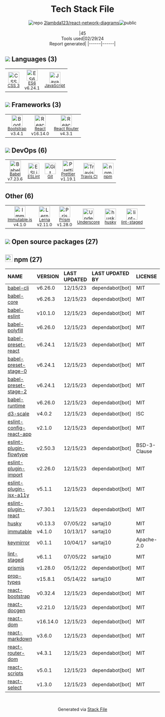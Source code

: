 <!--
&lt;--- Readme.md Snippet without images Start ---&gt;
## Tech Stack
2lambda123/react-network-diagrams is built on the following main stack:

- [ES6](http://www.ecma-international.org/ecma-262/6.0/) – Languages
- [JavaScript](https://developer.mozilla.org/en-US/docs/Web/JavaScript) – Languages
- [Bootstrap](http://getbootstrap.com/) – Front-End Frameworks
- [React](https://reactjs.org/) – Javascript UI Libraries
- [React Router](https://github.com/rackt/react-router) – JavaScript Framework Components
- [Babel](http://babeljs.io/) – JavaScript Compilers
- [ESLint](http://eslint.org/) – Code Review
- [Prettier](https://prettier.io/) – Code Review
- [Travis CI](http://travis-ci.com/) – Continuous Integration
- [Immutable.js](http://facebook.github.io/immutable-js/) – Javascript Utilities & Libraries
- [Lerna](https://lerna.js.org/) – Javascript Utilities & Libraries
- [Prism](https://prismjs.com/) – Javascript Utilities & Libraries
- [Underscore](http://underscorejs.org/) – Javascript Utilities & Libraries

Full tech stack [here](/techstack.md)

&lt;--- Readme.md Snippet without images End ---&gt;

&lt;--- Readme.md Snippet with images Start ---&gt;
## Tech Stack
2lambda123/react-network-diagrams is built on the following main stack:

- <img width='25' height='25' src='https://img.stackshare.io/service/4109/16407404782_8b9c57eab3.jpg' alt='ES6'/> [ES6](http://www.ecma-international.org/ecma-262/6.0/) – Languages
- <img width='25' height='25' src='https://img.stackshare.io/service/1209/javascript.jpeg' alt='JavaScript'/> [JavaScript](https://developer.mozilla.org/en-US/docs/Web/JavaScript) – Languages
- <img width='25' height='25' src='https://img.stackshare.io/service/1101/C9QJ7V3X.png' alt='Bootstrap'/> [Bootstrap](http://getbootstrap.com/) – Front-End Frameworks
- <img width='25' height='25' src='https://img.stackshare.io/service/1020/OYIaJ1KK.png' alt='React'/> [React](https://reactjs.org/) – Javascript UI Libraries
- <img width='25' height='25' src='https://img.stackshare.io/service/3350/8261421.png' alt='React Router'/> [React Router](https://github.com/rackt/react-router) – JavaScript Framework Components
- <img width='25' height='25' src='https://img.stackshare.io/service/2739/-1wfGjNw.png' alt='Babel'/> [Babel](http://babeljs.io/) – JavaScript Compilers
- <img width='25' height='25' src='https://img.stackshare.io/service/3337/Q4L7Jncy.jpg' alt='ESLint'/> [ESLint](http://eslint.org/) – Code Review
- <img width='25' height='25' src='https://img.stackshare.io/service/7035/default_66f265943abed56bcdbfca1c866a4261b1fbb063.jpg' alt='Prettier'/> [Prettier](https://prettier.io/) – Code Review
- <img width='25' height='25' src='https://img.stackshare.io/service/460/Lu6cGu0z_400x400.png' alt='Travis CI'/> [Travis CI](http://travis-ci.com/) – Continuous Integration
- <img width='25' height='25' src='https://img.stackshare.io/no-img-open-source.png' alt='Immutable.js'/> [Immutable.js](http://facebook.github.io/immutable-js/) – Javascript Utilities & Libraries
- <img width='25' height='25' src='https://img.stackshare.io/service/6207/OwqAUSQi_400x400.jpg' alt='Lerna'/> [Lerna](https://lerna.js.org/) – Javascript Utilities & Libraries
- <img width='25' height='25' src='https://img.stackshare.io/service/10010/Screen_Shot_2012-07-31_at_21.57.03__400x400.png' alt='Prism'/> [Prism](https://prismjs.com/) – Javascript Utilities & Libraries
- <img width='25' height='25' src='https://img.stackshare.io/service/1150/underscore-js.png' alt='Underscore'/> [Underscore](http://underscorejs.org/) – Javascript Utilities & Libraries

Full tech stack [here](/techstack.md)

&lt;--- Readme.md Snippet with images End ---&gt;
-->
<div align="center">

# Tech Stack File
![](https://img.stackshare.io/repo.svg "repo") [2lambda123/react-network-diagrams](https://github.com/2lambda123/react-network-diagrams)![](https://img.stackshare.io/public_badge.svg "public")
<br/><br/>
|45<br/>Tools used|02/29/24 <br/>Report generated|
|------|------|
</div>

## <img src='https://img.stackshare.io/languages.svg'/> Languages (3)
<table><tr>
  <td align='center'>
  <img width='36' height='36' src='https://img.stackshare.io/service/6727/css.png' alt='CSS 3'>
  <br>
  <sub><a href="https://developer.mozilla.org/en-US/docs/Web/CSS/CSS3">CSS 3</a></sub>
  <br>
  <sub></sub>
</td>

<td align='center'>
  <img width='36' height='36' src='https://img.stackshare.io/service/4109/16407404782_8b9c57eab3.jpg' alt='ES6'>
  <br>
  <sub><a href="http://www.ecma-international.org/ecma-262/6.0/">ES6</a></sub>
  <br>
  <sub>v6.24.1</sub>
</td>

<td align='center'>
  <img width='36' height='36' src='https://img.stackshare.io/service/1209/javascript.jpeg' alt='JavaScript'>
  <br>
  <sub><a href="https://developer.mozilla.org/en-US/docs/Web/JavaScript">JavaScript</a></sub>
  <br>
  <sub></sub>
</td>

</tr>
</table>

## <img src='https://img.stackshare.io/frameworks.svg'/> Frameworks (3)
<table><tr>
  <td align='center'>
  <img width='36' height='36' src='https://img.stackshare.io/service/1101/C9QJ7V3X.png' alt='Bootstrap'>
  <br>
  <sub><a href="http://getbootstrap.com/">Bootstrap</a></sub>
  <br>
  <sub>v3.4.1</sub>
</td>

<td align='center'>
  <img width='36' height='36' src='https://img.stackshare.io/service/1020/OYIaJ1KK.png' alt='React'>
  <br>
  <sub><a href="https://reactjs.org/">React</a></sub>
  <br>
  <sub>v16.14.0</sub>
</td>

<td align='center'>
  <img width='36' height='36' src='https://img.stackshare.io/service/3350/8261421.png' alt='React Router'>
  <br>
  <sub><a href="https://github.com/rackt/react-router">React Router</a></sub>
  <br>
  <sub>v4.3.1</sub>
</td>

</tr>
</table>

## <img src='https://img.stackshare.io/devops.svg'/> DevOps (6)
<table><tr>
  <td align='center'>
  <img width='36' height='36' src='https://img.stackshare.io/service/2739/-1wfGjNw.png' alt='Babel'>
  <br>
  <sub><a href="http://babeljs.io/">Babel</a></sub>
  <br>
  <sub>v7.23.6</sub>
</td>

<td align='center'>
  <img width='36' height='36' src='https://img.stackshare.io/service/3337/Q4L7Jncy.jpg' alt='ESLint'>
  <br>
  <sub><a href="http://eslint.org/">ESLint</a></sub>
  <br>
  <sub></sub>
</td>

<td align='center'>
  <img width='36' height='36' src='https://img.stackshare.io/service/1046/git.png' alt='Git'>
  <br>
  <sub><a href="http://git-scm.com/">Git</a></sub>
  <br>
  <sub></sub>
</td>

<td align='center'>
  <img width='36' height='36' src='https://img.stackshare.io/service/7035/default_66f265943abed56bcdbfca1c866a4261b1fbb063.jpg' alt='Prettier'>
  <br>
  <sub><a href="https://prettier.io/">Prettier</a></sub>
  <br>
  <sub>v1.19.1</sub>
</td>

<td align='center'>
  <img width='36' height='36' src='https://img.stackshare.io/service/460/Lu6cGu0z_400x400.png' alt='Travis CI'>
  <br>
  <sub><a href="http://travis-ci.com/">Travis CI</a></sub>
  <br>
  <sub></sub>
</td>

<td align='center'>
  <img width='36' height='36' src='https://img.stackshare.io/service/1120/lejvzrnlpb308aftn31u.png' alt='npm'>
  <br>
  <sub><a href="https://www.npmjs.com/">npm</a></sub>
  <br>
  <sub></sub>
</td>

</tr>
</table>

## Other (6)
<table><tr>
  <td align='center'>
  <img width='36' height='36' src='https://img.stackshare.io/no-img-open-source.png' alt='Immutable.js'>
  <br>
  <sub><a href="http://facebook.github.io/immutable-js/">Immutable.js</a></sub>
  <br>
  <sub>v4.1.0</sub>
</td>

<td align='center'>
  <img width='36' height='36' src='https://img.stackshare.io/service/6207/OwqAUSQi_400x400.jpg' alt='Lerna'>
  <br>
  <sub><a href="https://lerna.js.org/">Lerna</a></sub>
  <br>
  <sub>v2.11.0</sub>
</td>

<td align='center'>
  <img width='36' height='36' src='https://img.stackshare.io/service/10010/Screen_Shot_2012-07-31_at_21.57.03__400x400.png' alt='Prism'>
  <br>
  <sub><a href="https://prismjs.com/">Prism</a></sub>
  <br>
  <sub>v1.28.0</sub>
</td>

<td align='center'>
  <img width='36' height='36' src='https://img.stackshare.io/service/1150/underscore-js.png' alt='Underscore'>
  <br>
  <sub><a href="http://underscorejs.org/">Underscore</a></sub>
  <br>
  <sub></sub>
</td>

<td align='center'>
  <img width='36' height='36' src='https://img.stackshare.io/service/9527/5502029.jpeg' alt='husky'>
  <br>
  <sub><a href="https://github.com/typicode/husky">husky</a></sub>
  <br>
  <sub></sub>
</td>

<td align='center'>
  <img width='36' height='36' src='https://img.stackshare.io/service/10577/11071.jpeg' alt='lint-staged'>
  <br>
  <sub><a href="https://github.com/okonet/lint-staged">lint-staged</a></sub>
  <br>
  <sub></sub>
</td>

</tr>
</table>


## <img src='https://img.stackshare.io/group.svg' /> Open source packages (27)</h2>

## <img width='24' height='24' src='https://img.stackshare.io/service/1120/lejvzrnlpb308aftn31u.png'/> npm (27)

|NAME|VERSION|LAST UPDATED|LAST UPDATED BY|LICENSE|VULNERABILITIES|
|:------|:------|:------|:------|:------|:------|
|[babel-cli](https://www.npmjs.com/babel-cli)|v6.26.0|12/15/23|dependabot[bot] |MIT|N/A|
|[babel-core](https://www.npmjs.com/babel-core)|v6.26.3|12/15/23|dependabot[bot] |MIT|N/A|
|[babel-eslint](https://www.npmjs.com/babel-eslint)|v10.1.0|12/15/23|dependabot[bot] |MIT|N/A|
|[babel-polyfill](https://www.npmjs.com/babel-polyfill)|v6.26.0|12/15/23|dependabot[bot] |MIT|N/A|
|[babel-preset-react](https://www.npmjs.com/babel-preset-react)|v6.24.1|12/15/23|dependabot[bot] |MIT|N/A|
|[babel-preset-stage-0](https://www.npmjs.com/babel-preset-stage-0)|v6.24.1|12/15/23|dependabot[bot] |MIT|N/A|
|[babel-preset-stage-2](https://www.npmjs.com/babel-preset-stage-2)|v6.24.1|12/15/23|dependabot[bot] |MIT|N/A|
|[babel-runtime](https://www.npmjs.com/babel-runtime)|v6.26.0|12/15/23|dependabot[bot] |MIT|N/A|
|[d3-scale](https://www.npmjs.com/d3-scale)|v4.0.2|12/15/23|dependabot[bot] |ISC|N/A|
|[eslint-config-react-app](https://www.npmjs.com/eslint-config-react-app)|v2.1.0|12/15/23|dependabot[bot] |MIT|N/A|
|[eslint-plugin-flowtype](https://www.npmjs.com/eslint-plugin-flowtype)|v2.50.3|12/15/23|dependabot[bot] |BSD-3-Clause|N/A|
|[eslint-plugin-import](https://www.npmjs.com/eslint-plugin-import)|v2.26.0|12/15/23|dependabot[bot] |MIT|N/A|
|[eslint-plugin-jsx-a11y](https://www.npmjs.com/eslint-plugin-jsx-a11y)|v5.1.1|12/15/23|dependabot[bot] |MIT|N/A|
|[eslint-plugin-react](https://www.npmjs.com/eslint-plugin-react)|v7.30.1|12/15/23|dependabot[bot] |MIT|N/A|
|[husky](https://www.npmjs.com/husky)|v0.13.3|07/05/22|sartaj10 |MIT|N/A|
|[immutable](https://www.npmjs.com/immutable)|v4.1.0|10/13/17|sartaj10 |MIT|N/A|
|[keymirror](https://www.npmjs.com/keymirror)|v0.1.1|10/04/17|sartaj10 |Apache-2.0|N/A|
|[lint-staged](https://www.npmjs.com/lint-staged)|v6.1.1|07/05/22|sartaj10 |MIT|N/A|
|[prismjs](https://www.npmjs.com/prismjs)|v1.28.0|05/12/22|dependabot[bot] |MIT|N/A|
|[prop-types](https://www.npmjs.com/prop-types)|v15.8.1|05/14/22|sartaj10 |MIT|N/A|
|[react-bootstrap](https://www.npmjs.com/react-bootstrap)|v0.32.4|12/15/23|dependabot[bot] |MIT|N/A|
|[react-docgen](https://www.npmjs.com/react-docgen)|v2.21.0|12/15/23|dependabot[bot] |MIT|N/A|
|[react-dom](https://www.npmjs.com/react-dom)|v16.14.0|12/15/23|dependabot[bot] |MIT|N/A|
|[react-markdown](https://www.npmjs.com/react-markdown)|v3.6.0|12/15/23|dependabot[bot] |MIT|N/A|
|[react-router-dom](https://www.npmjs.com/react-router-dom)|v4.3.1|12/15/23|dependabot[bot] |MIT|N/A|
|[react-scripts](https://www.npmjs.com/react-scripts)|v5.0.1|12/15/23|dependabot[bot] |MIT|N/A|
|[react-select](https://www.npmjs.com/react-select)|v1.3.0|12/15/23|dependabot[bot] |MIT|N/A|

<br/>
<div align='center'>

Generated via [Stack File](https://github.com/marketplace/stack-file)
